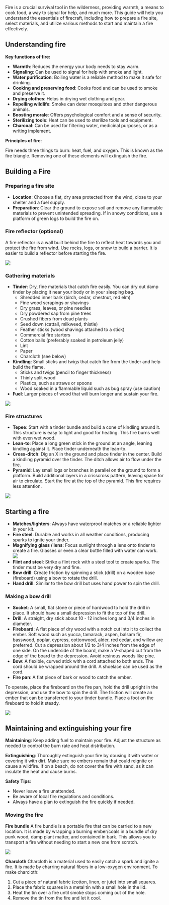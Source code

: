 Fire is a crucial survival tool in the wilderness, providing warmth, a means to cook food, a way to signal for help, and much more. This guide will help you understand the essentials of firecraft, including how to prepare a fire site, select materials, and utilize various methods to start and maintain a fire effectively.

## Understanding fire

**Key functions of fire:**

- **Warmth**: Reduces the energy your body needs to stay warm.
- **Signaling**: Can be used to signal for help with smoke and light.
- **Water purification**: Boiling water is a reliable method to make it safe for drinking.
- **Cooking and preserving food**: Cooks food and can be used to smoke and preserve it.
- **Drying clothes**: Helps in drying wet clothing and gear.
- **Repelling wildlife**: Smoke can deter mosquitoes and other dangerous animals.
- **Boosting morale**: Offers psychological comfort and a sense of security.
- **Sterilizing tools**: Heat can be used to sterilize tools and equipment.
- **Charcoal**: Can be used for filtering water, medicinal purposes, or as a writing implement.

**Principles of fire**: 

Fire needs three things to burn: heat, fuel, and oxygen. This is known as the fire triangle. Removing one of these elements will extinguish the fire.

## Building a Fire

### Preparing a fire site
- **Location**: Choose a flat, dry area protected from the wind, close to your shelter and a fuel supply.
- **Preparation**: Clear the ground to expose soil and remove any flammable materials to prevent unintended spreading. If in snowy conditions, use a platform of green logs to build the fire on.

### Fire reflector (optional)
A fire reflector is a wall built behind the fire to reflect heat towards you and protect the fire from wind. Use rocks, logs, or snow to build a barrier. It is easier to build a reflector before starting the fire.

![](file:///android_asset/survival_guide/56.webp)

### Gathering materials

- **Tinder**: Dry, fine materials that catch fire easily. You can dry out damp tinder by placing it near your body or in your sleeping bag.
  - Shredded inner bark (birch, cedar, chestnut, red elm)
  - Fine wood scrapings or shavings
  - Dry grass, leaves, or pine needles
  - Dry powdered sap from pine trees
  - Crushed fibers from dead plants
  - Seed down (cattail, milkweed, thistle)
  - Feather sticks (wood shavings attached to a stick)
  - Commercial fire starters
  - Cotton balls (preferably soaked in petroleum jelly)
  - Lint
  - Paper
  - Charcloth (see below)
- **Kindling**: Small sticks and twigs that catch fire from the tinder and help build the flame.
  - Sticks and twigs (pencil to finger thickness)
  - Thinly split wood
  - Plastics, such as straws or spoons
  - Wood soaked in a flammable liquid such as bug spray (use caution)
- **Fuel**: Larger pieces of wood that will burn longer and sustain your fire.

![](file:///android_asset/survival_guide/58.webp)

### Fire structures

- **Tepee**: Start with a tinder bundle and build a cone of kindling around it. This structure is easy to light and good for heating. This fire burns well with even wet wood.
- **Lean-to**: Place a long green stick in the ground at an angle, leaning kindling against it. Place tinder underneath the lean-to.
- **Cross-ditch**: Dig an X in the ground and place tinder in the center. Build a kindling pyramid over the tinder. The ditch allows air to flow under the fire.
- **Pyramid**: Lay small logs or branches in parallel on the ground to form a platform. Build additional layers in a crisscross pattern, leaving space for air to circulate. Start the fire at the top of the pyramid. This fire requires less attention.

![](file:///android_asset/survival_guide/59.webp)

## Starting a fire

- **Matches/lighters**: Always have waterproof matches or a reliable lighter in your kit.
- **Fire steel**: Durable and works in all weather conditions, producing sparks to ignite your tinder.
- **Magnifying glass / lens**: Focus sunlight through a lens onto tinder to create a fire. Glasses or even a clear bottle filled with water can work.
![](file:///android_asset/survival_guide/61.webp)
- **Flint and steel**: Strike a flint rock with a steel tool to create sparks. The tinder must be very dry and fine.
- **Bow drill**: Create friction by spinning a stick (drill) on a wooden base (fireboard) using a bow to rotate the drill.
- **Hand drill**: Similar to the bow drill but uses hand power to spin the drill.

### Making a bow drill
- **Socket**: A small, flat stone or piece of hardwood to hold the drill in place. It should have a small depression to fit the top of the drill.
- **Drill**: A straight, dry stick about 10 - 12 inches long and 3/4 inches in diameter.
- **Fireboard**: A flat piece of dry wood with a notch cut into it to collect the ember. Soft wood such as yucca, tamarack, aspen, balsam fir, basswood, poplar, cypress, cottonwood, alder, red cedar, and willow are preferred. Cut a depression about 1/2 to 3/4 inches from the edge of one side. On the underside of the board, make a V-shaped cut from the edge of the board to the depression. Avoid resinous woods like pine.
- **Bow**: A flexible, curved stick with a cord attached to both ends. The cord should be wrapped around the drill. A shoelace can be used as the cord.
- **Fire pan**: A flat piece of bark or wood to catch the ember.

To operate, place the fireboard on the fire pan, hold the drill upright in the depression, and use the bow to spin the drill. The friction will create an ember that can be transferred to your tinder bundle. Place a foot on the fireboard to hold it steady.

![](file:///android_asset/survival_guide/64.webp)

## Maintaining and extinguishing your fire

**Maintaining**: Keep adding fuel to maintain your fire. Adjust the structure as needed to control the burn rate and heat distribution.

**Extinguishing**: Thoroughly extinguish your fire by dousing it with water or covering it with dirt. Make sure no embers remain that could reignite or cause a wildfire. If on a beach, do not cover the fire with sand, as it can insulate the heat and cause burns.

**Safety Tips**:

- Never leave a fire unattended.
- Be aware of local fire regulations and conditions.
- Always have a plan to extinguish the fire quickly if needed.

### Moving the fire

**Fire bundle**
A fire bundle is a portable fire that can be carried to a new location. It is made by wrapping a burning ember/coals in a bundle of dry punk wood, damp plant matter, and contained in bark. This allows you to transport a fire without needing to start a new one from scratch.

![](file:///android_asset/survival_guide/66.webp)

**Charcloth**
Charcloth is a material used to easily catch a spark and ignite a fire. It is made by charring natural fibers in a low-oxygen environment. To make charcloth:

1. Cut a piece of natural fabric (cotton, linen, or jute) into small squares.
2. Place the fabric squares in a metal tin with a small hole in the lid.
3. Heat the tin over a fire until smoke stops coming out of the hole.
4. Remove the tin from the fire and let it cool.